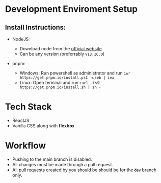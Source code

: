 # Development Enviroment Setup

## Install Instructions:
- NodeJS:
  - Download node from the [official website](https://nodejs.org/en/download/)
  - Can be any version (preferrably `v18.16.0`)

- pnpm:
    - Windows: Run powershell as administrator and run `iwr https://get.pnpm.io/install.ps1 -useb | iex`
    - Linux: Open terminal and run `curl -fsSL https://get.pnpm.io/install.sh | sh -`


# Tech Stack
 - ReactJS
 - Vanilla CSS along with **flexbox**


# Workflow
 - Pushing to the main branch is disabled.
 - All changes must be made through a pull request.
 - All pull requests created by you should be should be for the **`dev`** branch only.